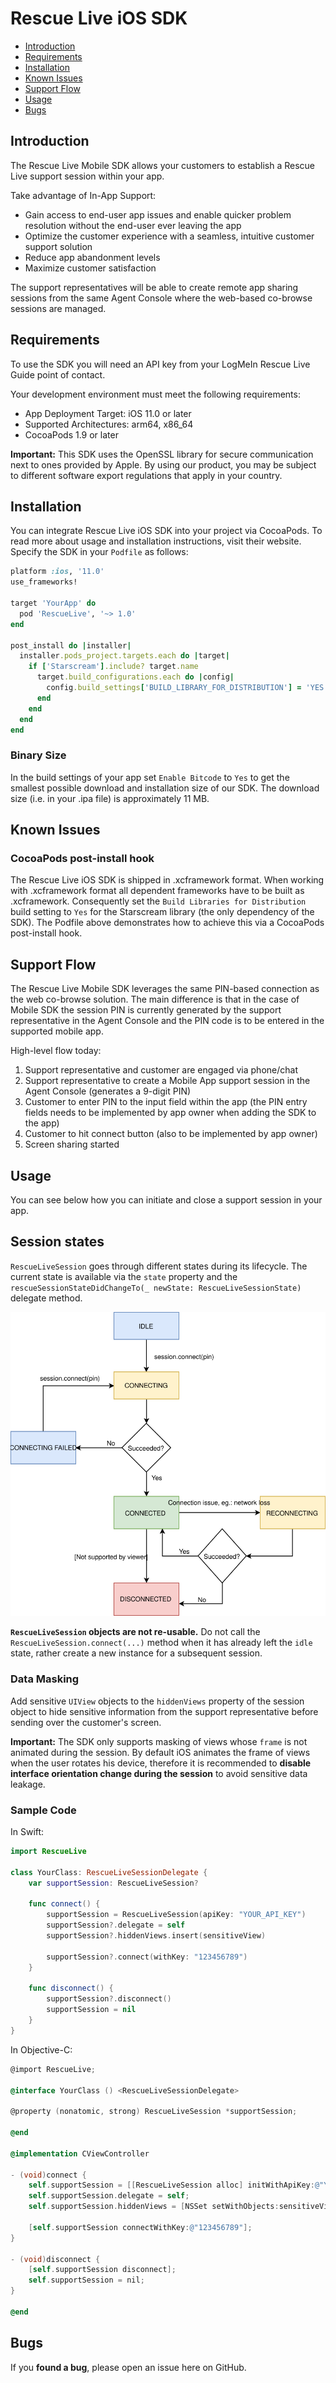# Rescue Live iOS SDK

- [Introduction](#Introduction)
- [Requirements](#requirements)
- [Installation](#installation)
- [Known Issues](#known-issues)
- [Support Flow](#support-flow)
- [Usage](#usage)
- [Bugs](#bugs)

## Introduction

The Rescue Live Mobile SDK allows your customers to establish a Rescue Live support session within your app.

Take advantage of In-App Support:

- Gain access to end-user app issues and enable quicker problem resolution without the end-user ever leaving the app
- Optimize the customer experience with a seamless, intuitive customer support solution
- Reduce app abandonment levels
- Maximize customer satisfaction

The support representatives will be able to create remote app sharing sessions from the same Agent Console where the web-based co-browse sessions are managed.

## Requirements

To use the SDK you will need an API key from your LogMeIn Rescue Live Guide point of contact.

Your development environment must meet the following requirements:

- App Deployment Target: iOS 11.0 or later
- Supported Architectures: arm64, x86_64
- CocoaPods 1.9 or later

**Important:** This SDK uses the OpenSSL library for secure communication next to ones provided by Apple. By using our product, you may be subject to different software export regulations that apply in your country. 

## Installation

You can integrate Rescue Live iOS SDK into your project via CocoaPods. To read more about usage and installation instructions, visit their website. Specify the SDK in your `Podfile` as follows: 

```ruby
platform :ios, '11.0'
use_frameworks!

target 'YourApp' do
  pod 'RescueLive', '~> 1.0'
end

post_install do |installer|
  installer.pods_project.targets.each do |target|
    if ['Starscream'].include? target.name
      target.build_configurations.each do |config|
        config.build_settings['BUILD_LIBRARY_FOR_DISTRIBUTION'] = 'YES'
      end
    end
  end
end
```

### Binary Size

In the build settings of your app set `Enable Bitcode` to `Yes` to get the smallest possible download and installation size of our SDK. The download size (i.e. in your .ipa file) is approximately 11 MB.

## Known Issues

### CocoaPods post-install hook

The Rescue Live iOS SDK is shipped in .xcframework format. When working with .xcframework format all dependent frameworks have to be built as .xcframework. Consequently set the `Build Libraries for Distribution` build setting to `Yes` for the Starscream library (the only dependency of the SDK). The Podfile above demonstrates how to achieve this via a CocoaPods post-install hook.

## Support Flow

The Rescue Live Mobile SDK leverages the same PIN-based connection as the web co-browse solution. The main difference is that in the case of Mobile SDK the session PIN is currently generated by the support representative in the Agent Console and the PIN code is to be entered in the supported mobile app.

High-level flow today:

1. Support representative and customer are engaged via phone/chat
2. Support representative to create a Mobile App support session in the Agent Console (generates a 9-digit PIN)
3. Customer to enter PIN to the input field within the app (the PIN entry fields needs to be implemented by app owner when adding the SDK to the app)
4. Customer to hit connect button (also to be implemented by app owner)
5. Screen sharing started

## Usage

You can see below how you can initiate and close a support session in your app.

## Session states

`RescueLiveSession` goes through different states during its lifecycle. The current state is available via the `state` property and the `rescueSessionStateDidChangeTo(_ newState: RescueLiveSessionState)` delegate method.

![Session States in RescueLive iOS SDK](doc/rescuelive-mobile-sdk-states.svg "Session tates in RescueLive iOS SDK")

**`RescueLiveSession` objects are not re-usable.** Do not call the `RescueLiveSession.connect(...)` method when it has already left the `idle` state, rather create a new instance for a subsequent session.

### Data Masking

Add sensitive `UIView` objects to the `hiddenViews` property of the session object to hide sensitive information from the support representative before sending over the customer's screen.

**Important:** The SDK only supports masking of views whose `frame` is not animated during the session. By default iOS animates the frame of views when the user rotates his device, therefore it is recommended to **disable interface orientation change during the session** to avoid sensitive data leakage.

### Sample Code

In Swift:

```swift
import RescueLive

class YourClass: RescueLiveSessionDelegate {
    var supportSession: RescueLiveSession?

    func connect() {
        supportSession = RescueLiveSession(apiKey: "YOUR_API_KEY")
        supportSession?.delegate = self
        supportSession?.hiddenViews.insert(sensitiveView)

        supportSession?.connect(withKey: "123456789")
    }

    func disconnect() {
        supportSession?.disconnect()
        supportSession = nil
    }
}
```

In Objective-C:

```objective-c
@import RescueLive;

@interface YourClass () <RescueLiveSessionDelegate>

@property (nonatomic, strong) RescueLiveSession *supportSession;

@end

@implementation CViewController

- (void)connect {
    self.supportSession = [[RescueLiveSession alloc] initWithApiKey:@"YOUR_API_KEY"];
    self.supportSession.delegate = self;
    self.supportSession.hiddenViews = [NSSet setWithObjects:sensitiveView, nil];

    [self.supportSession connectWithKey:@"123456789"];
}

- (void)disconnect {
    [self.supportSession disconnect];
    self.supportSession = nil;
}

@end
```

## Bugs

If you **found a bug**, please open an issue here on GitHub.
